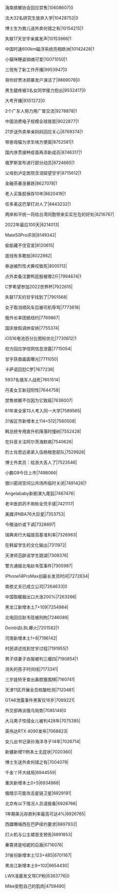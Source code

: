 海南槟榔协会回应禁售|10608607|0

法大32名研究生放弃入学|10428752|0

博士生为救儿送外卖何错之有|10154215|1

失联17天甘宇亲属发声|10153966|1

中国时速600km磁浮系统亮相欧洲|10142428|1

小猫咪睡姿销魂可爱|10071050|1

三悦有了新工作开播|9953947|0

哥你好贾冰把暴发户演活了|9869078|0

男生腿疼被3名女同学接力抱出|9532417|0

大考开播|9351272|0

2个广东人努力用广普交流|9278878|1

中国消费电子规模全球居首|9022877|1

21岁送外卖单亲妈妈回应关心|8769374|1

带崽母猫为求生啃方便面|8752581|1

国内序贯接种疫苗再添新成员|8746317|1

俄罗斯宣布进行部分动员|8724665|1

父母到泸定医院含泪探望甘宇|8715612|1

金融茶暴涨暴跌|8627078|1

老人买鱼胶保存10年|8620419|1

任多美这巴掌打对人了|8443232|1

两岸和平统一将给台湾同胞带来实实在在的好处|8216767|

2022年最后100天|8214013|

Mate50Pro评测|8149342|

偷偷藏不住官宣|8120615|

底线有多敢拍|8022862|

泰迪被烈性犬撕咬致死|8005112|

点外卖备注要鸭屁股被赠2斤|7994674|1

C罗希望参加2022世界杯|7922615|

失联17天的甘宇找到了|7901568|

女子取消顺风车后被司机辱骂|7773618|

俄外长率团抵纽约|7769867|

国庆放假调休安排|7755374|

iOS16电池百分比图标优化|7730612|1

校方回应学信网信息泄露|7715054|

甘宇获救画面曝光|7711050|

卡萨诺回怼C罗|7677238|

5937名俄军人战死|7651514|

丹麦女王新冠阳性|7644758|

禁售槟榔不仅因为它致癌|7636007|

61年来全家13人考入同一大学|7589565|

31省区市新增本土114+512|7580508|

韩总统专用直升机降落时撞树|7552428|

在抖音关注阿尔茨海默病|7540626|

烈士肖思远弟弟入伍杨根思部队|7529926|

博士外卖员：给浙大丢人了|7523546|

小鹏G9今日上市|7498066|

银川密闭空间公共场所临时关闭|7491426|1

Angelababy新剧演九尾狐|7467476|

老中医抓药不用称全凭手感|7421117|

美媒评NBA76大巨星|7353753|

今晚油价或下调|7328697|

瑞典央行大幅提高基准利率|7326963|

在韩留学生的文化输出|7311972|

天津师范辟谣学生跳湖|7309376|

警方通报北电赵韦弦事件|7305987|

iPhone14ProMax创最长发货时间|7272634|

南依丈夫已成立公司|7264633|0

中国取暖器出口大涨200%|7263266|

黑龙江新增本土7+109|7254984|

北电回应赵韦弦被刑拘|7246089|

Doinb谈LBL爆火|7201582|1

河南新增本土1+8|7196142|

村民讲述找到甘宇过程|7191955|1

男子烧妻子衣服被判三缓四|7190854|1

消失的孩子时间线|7173341|

三岁娃矫牙查出鼻腔塞围棋|7160741|

天津11区开展全员核酸检测|7120481|

GTA6泄露事件黑客仅16岁|7089221|

外交部再谈俄乌局势|7085148|0

大马男子性侵女儿被判428年|7075385|

英伟达RTX 4090发布|7068823|

女儿出书记录孙海洋寻子14年|7026714|

新疆新增11例本土无症状|7020360|

博士生送外卖何错之有|7004079|

千金丫环大结局|6944559|

重庆新增本土0+5|6934968|

俄暗示可能攻击星链卫星|6929191|

北京有以下情况人员请报备|6928766|

1年期美元存款利率最高可达4%|6926765|

西媒曝梅西在巴萨续约要求|6897932|

打火机与公主裙首支预告|6891853|

秦霄贤是哈妮的后盾|6716076|

31省份新增本土123+485|6701167|

黑龙江新增本土9+102|6654430|

LWX凌晨发文骂CP粉|6363776|0

Mike安慰自己的肌肉|4759490|


